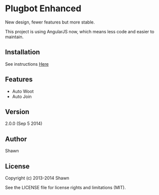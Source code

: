 # Plugbot Enhanced

New design, fewer features but more stable.

This project is using AngularJS now, which means less code and easier to maintain.

## Installation

See instructions [Here](http://ebola777.github.io/)

## Features

- Auto Woot
- Auto Join

## Version

2.0.0 (Sep 5 2014)

## Author

Shawn

## License

Copyright (c) 2013-2014  Shawn

See the LICENSE file for license rights and limitations (MIT).
